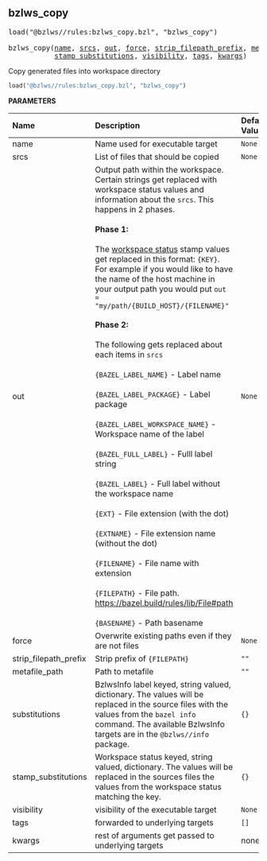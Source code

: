 <!-- Generated with Stardoc: http://skydoc.bazel.build -->



<a id="bzlws_copy"></a>

## bzlws_copy

<pre>
load("@bzlws//rules:bzlws_copy.bzl", "bzlws_copy")

bzlws_copy(<a href="#bzlws_copy-name">name</a>, <a href="#bzlws_copy-srcs">srcs</a>, <a href="#bzlws_copy-out">out</a>, <a href="#bzlws_copy-force">force</a>, <a href="#bzlws_copy-strip_filepath_prefix">strip_filepath_prefix</a>, <a href="#bzlws_copy-metafile_path">metafile_path</a>, <a href="#bzlws_copy-substitutions">substitutions</a>,
           <a href="#bzlws_copy-stamp_substitutions">stamp_substitutions</a>, <a href="#bzlws_copy-visibility">visibility</a>, <a href="#bzlws_copy-tags">tags</a>, <a href="#bzlws_copy-kwargs">kwargs</a>)
</pre>

Copy generated files into workspace directory

```python
load("@bzlws//rules:bzlws_copy.bzl", "bzlws_copy")
```


**PARAMETERS**


| Name  | Description | Default Value |
| :------------- | :------------- | :------------- |
| <a id="bzlws_copy-name"></a>name |  Name used for executable target   |  `None` |
| <a id="bzlws_copy-srcs"></a>srcs |  List of files that should be copied   |  `None` |
| <a id="bzlws_copy-out"></a>out |  Output path within the workspace. Certain strings get replaced with workspace status values and information about the `srcs`. This happens in 2 phases.<br><br>**Phase 1:**<br><br>The [workspace status](https://docs.bazel.build/versions/master/user-manual.html#workspace_status) stamp values get replaced in this format: `{KEY}`. For example if you would like to have the name of the host machine in your output path you would put `out = "my/path/{BUILD_HOST}/{FILENAME}"`<br><br>**Phase 2:**<br><br>The following gets replaced about each items in `srcs`<br><br>`{BAZEL_LABEL_NAME}` - Label name<br><br>`{BAZEL_LABEL_PACKAGE}` - Label package<br><br>`{BAZEL_LABEL_WORKSPACE_NAME}`  - Workspace name of the label<br><br>`{BAZEL_FULL_LABEL}` - Fulll label string<br><br>`{BAZEL_LABEL}` - Full label without the workspace name<br><br>`{EXT}` - File extension (with the dot)<br><br>`{EXTNAME}` - File extension name (without the dot)<br><br>`{FILENAME}` - File name with extension<br><br>`{FILEPATH}` - File path. https://bazel.build/rules/lib/File#path<br><br>`{BASENAME}` - Path basename   |  `None` |
| <a id="bzlws_copy-force"></a>force |  Overwrite existing paths even if they are not files   |  `None` |
| <a id="bzlws_copy-strip_filepath_prefix"></a>strip_filepath_prefix |  Strip prefix of `{FILEPATH}`   |  `""` |
| <a id="bzlws_copy-metafile_path"></a>metafile_path |  Path to metafile   |  `""` |
| <a id="bzlws_copy-substitutions"></a>substitutions |  BzlwsInfo label keyed, string valued, dictionary. The values will be replaced in the source files with the values from the `bazel info` command. The available BzlwsInfo targets are in the `@bzlws//info` package.   |  `{}` |
| <a id="bzlws_copy-stamp_substitutions"></a>stamp_substitutions |  Workspace status keyed, string valued, dictionary. The values will be replaced in the sources files the values from the workspace status matching the key.   |  `{}` |
| <a id="bzlws_copy-visibility"></a>visibility |  visibility of the executable target   |  `None` |
| <a id="bzlws_copy-tags"></a>tags |  forwarded to underlying targets   |  `[]` |
| <a id="bzlws_copy-kwargs"></a>kwargs |  rest of arguments get passed to underlying targets   |  none |


